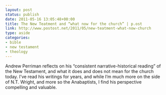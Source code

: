 ```yaml
---
layout: post
status: publish
date: 2011-05-16 13:05:48+00:00
title: The New Teatment and “what now for the church” | p.ost
link: http://www.postost.net/2011/05/new-teatment-what-now-church
type: aside
categories:
- bible
- new testament
- theology
---
```


Andrew Perriman reflects on his “consistent narrative-historical reading” of the New Testament, and what it does and does not mean for the church today. I’ve read his writings for years, and while I’m much more on the side of N.T. Wright, and more so the Anabaptists, I find his perspective compelling and valuable.
